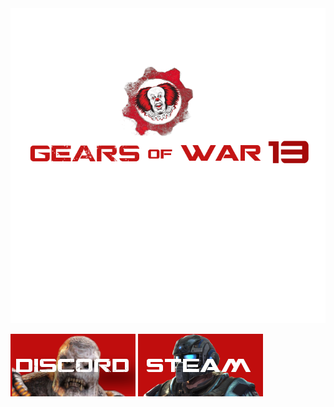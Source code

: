 
 <img src="https://github.com/2cwldys/GOW13/blob/master/repoimages/gearsbannerred.png">

[![discord](https://github.com/2cwldys/GOW13/blob/master/repoimages/discord.png)](https://discord.gg/PgQz7as) [![steam](https://github.com/2cwldys/GOW13/blob/master/repoimages/steam.png)]()
